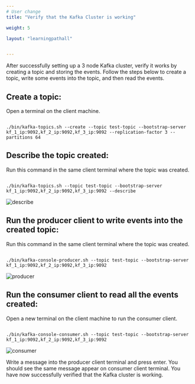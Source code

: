 ```yaml
---
# User change
title: "Verify that the Kafka Cluster is working"

weight: 5

layout: "learningpathall"


---
```


After successfully setting up a 3 node Kafka cluster, verify it works by creating a topic and storing the events. Follow the steps below to create a topic, write some events into the topic, and then read the events.

## Create a topic:

Open a terminal on the client machine.

```console

./bin/kafka-topics.sh --create --topic test-topic --bootstrap-server kf_1_ip:9092,kf_2_ip:9092,kf_3_ip:9092 --replication-factor 3 --partitions 64

```

## Describe the topic created:

Run this command in the same client terminal where the topic was created.

```console

./bin/kafka-topics.sh --topic test-topic --bootstrap-server kf_1_ip:9092,kf_2_ip:9092,kf_3_ip:9092 --describe

```
![describe](https://user-images.githubusercontent.com/66300308/199558769-69cb218c-6360-4289-9a7f-cca6893cfbeb.png)

## Run the producer client to write events into the created topic:

Run this command in the same client terminal where the topic was created.

```console

./bin/kafka-console-producer.sh --topic test-topic --bootstrap-server kf_1_ip:9092,kf_2_ip:9092,kf_3_ip:9092

```
![producer](https://user-images.githubusercontent.com/66300308/199559053-3f8b4ea7-88b6-4f90-8cc6-45bf0ca95340.png)

## Run the consumer client to read all the events created:

Open a new terminal on the client machine to run the consumer client.

```console

./bin/kafka-console-consumer.sh --topic test-topic --bootstrap-server kf_1_ip:9092,kf_2_ip:9092,kf_3_ip:9092

```
![consumer](https://user-images.githubusercontent.com/66300308/199558517-4d52e7b9-3952-4d54-b8c5-21d36406bad7.png)

Write a message into the producer client terminal and press enter. You should see the same message appear on consumer client terminal. 
You have now successfully verified that the Kafka cluster is working.
